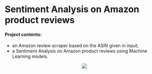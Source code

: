 # Sentiment Analysis on Amazon product reviews

#### Project contents:
- an Amazon review scraper based on the ASIN given in input;
- a Sentiment Analysis on Amazon product reviews using Machine Learning models.


<p align="center">
  <img src="https://media.geeksforgeeks.org/wp-content/cdn-uploads/20210722215846/sentiment-analysis.jpg">
</p>

